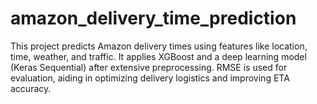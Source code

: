 # amazon_delivery_time_prediction
This project predicts Amazon delivery times using features like location, time, weather, and traffic. It applies XGBoost and a deep learning model (Keras Sequential) after extensive preprocessing. RMSE is used for evaluation, aiding in optimizing delivery logistics and improving ETA accuracy.

